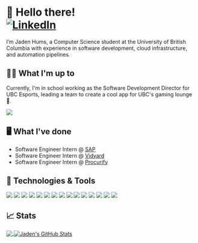 <h1>
  👋 Hello there!
  <br/>
  <a href="https://www.linkedin.com/in/jaden-hums">
    <img src="https://img.shields.io/badge/linkedin-%230A66C2.svg?style=plastic&logo=linkedin&logoColor=white" alt="LinkedIn"/>  
  </a>
</h1>

I’m Jaden Hums, a Computer Science student at the University of British Columbia with experience in software development, cloud infrastructure, and automation pipelines. 

## 👨‍💻 What I'm up to

Currently, I'm in school working as the Software Development Director for UBC Esports, leading a team to create a cool app for UBC's gaming lounge :space_invader:. 

<a href="https://github.com/ubcesports/lounge-hub">
  <img align="center" src="https://github-readme-stats.vercel.app/api/pin/?username=ubcesports&repo=lounge-hub&title_color=ffffff&text_color=c9cacc&icon_color=1a43c9&bg_color=1d1f21" />
</a>

## 🖥️ What I've done
- Software Engineer Intern @ [SAP](https://www.sap.com/)
- Software Engineer Intern @ [Vidyard](https://www.vidyard.com/)
- Software Engineer Intern @ [Procurify](https://www.procurify.com/)

## 🔧 Technologies & Tools
![](https://img.shields.io/badge/Code-Python-informational?style=flat&logo=python&logoColor=white&color=1a43c9)
![](https://img.shields.io/badge/Code-Java-informational?style=flat&logo=java&logoColor=white&color=1a43c9)
![](https://img.shields.io/badge/Code-JavaScript-informational?style=flat&logo=javascript&logoColor=white&color=1a43c9)
![](https://img.shields.io/badge/Tools-PostgreSQL-informational?style=flat&logo=postgresql&logoColor=white&color=1a43c9)
![](https://img.shields.io/badge/Tools-Docker-informational?style=flat&logo=docker&logoColor=white&color=1a43c9)
![](https://img.shields.io/badge/Tools-Kubernetes-informational?style=flat&logo=kubernetes&logoColor=white&color=1a43c9)
![](https://img.shields.io/badge/Code-Groovy-informational?style=flat&logo=apachegroovy&logoColor=white&color=1a43c9)
![](https://img.shields.io/badge/Code-TypeScript-informational?style=flat&logo=typescript&logoColor=white&color=1a43c9)
![](https://img.shields.io/badge/Tools-Jenkins-informational?style=flat&logo=jenkins&logoColor=white&color=1a43c9)
![](https://img.shields.io/badge/Tools-React-informational?style=flat&logo=react&logoColor=white&color=1a43c9)
![](https://img.shields.io/badge/Tools-Django-informational?style=flat&logo=django&logoColor=white&color=1a43c9)
![](https://img.shields.io/badge/Tools-Node.js-informational?style=flat&logo=nodedotjs&logoColor=white&color=1a43c9)
![](https://img.shields.io/badge/Tools-Express.js-informational?style=flat&logo=express&logoColor=white&color=1a43c9)
![](https://img.shields.io/badge/Tools-GHA-informational?style=flat&logo=githubactions&logoColor=white&color=1a43c9)
![](https://img.shields.io/badge/Tools-AWS-informational?style=flat&logo=amazonwebservices&logoColor=white&color=1a43c9)

## 📈 Stats
<a href="https://github.com/Jaden51">
  <img align="center" src="https://github-readme-stats.vercel.app/api/top-langs/?username=Jaden51&hide=java,html,tex&title_color=ffffff&text_color=c9cacc&icon_color=2bbc8a&bg_color=1d1f21&langs_count=3&exclude_repo=dsci-100-project-008-30" />
</a>
<a href="https://github.com/Jaden51">
  <img align="center" src="https://github-readme-stats.vercel.app/api?username=Jaden51&show_icons=true&line_height=27&count_private=true&title_color=ffffff&text_color=c9cacc&icon_color=1a43c9&bg_color=1d1f21" alt="Jaden's GitHub Stats" />
</a>

